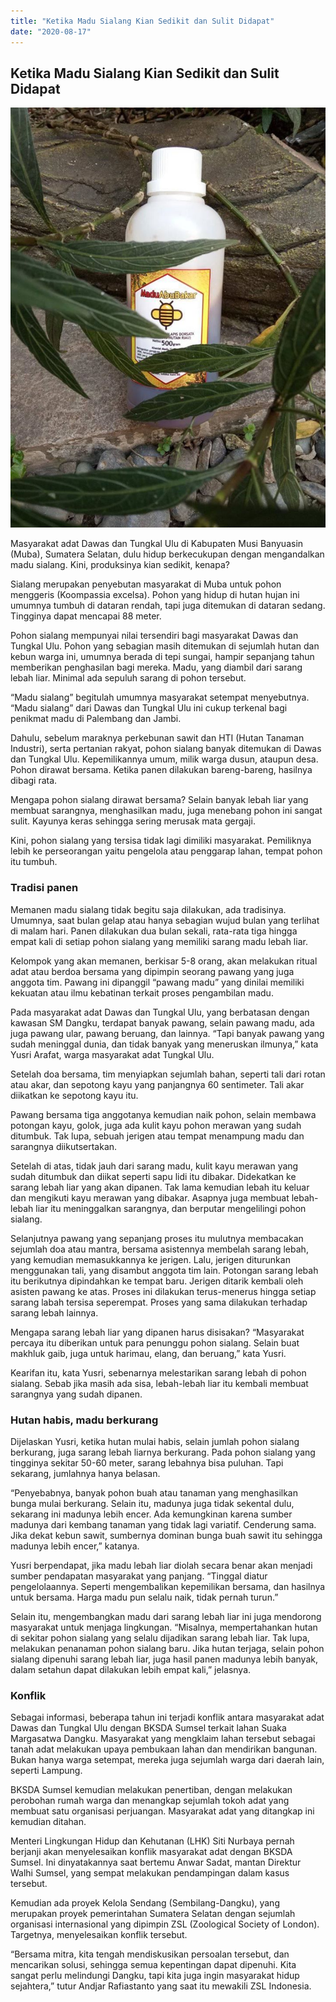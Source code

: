 ```yaml
---
title: "Ketika Madu Sialang Kian Sedikit dan Sulit Didapat"
date: "2020-08-17"
---
```


## Ketika Madu Sialang Kian Sedikit dan Sulit Didapat ##

![Madu Sialang Abu Bakar](images/madu-abubakar1.jpg)

Masyarakat adat Dawas dan Tungkal Ulu di Kabupaten Musi Banyuasin (Muba), Sumatera Selatan, dulu hidup berkecukupan dengan mengandalkan madu sialang. Kini, produksinya kian sedikit, kenapa?

Sialang merupakan penyebutan masyarakat di Muba untuk pohon menggeris (Koompassia excelsa). Pohon yang hidup di hutan hujan ini umumnya tumbuh di dataran rendah, tapi juga ditemukan di dataran sedang. Tingginya dapat mencapai 88 meter.

Pohon sialang mempunyai nilai tersendiri bagi masyarakat Dawas dan Tungkal Ulu. Pohon yang sebagian masih ditemukan di sejumlah hutan dan kebun warga ini, umumnya berada di tepi sungai, hampir sepanjang tahun memberikan penghasilan bagi mereka. Madu, yang diambil dari sarang lebah liar. Minimal ada sepuluh sarang di pohon tersebut.

“Madu sialang” begitulah umumnya masyarakat setempat menyebutnya. “Madu sialang” dari Dawas dan Tungkal Ulu ini cukup terkenal bagi penikmat madu di Palembang dan Jambi.

Dahulu, sebelum maraknya perkebunan sawit dan HTI (Hutan Tanaman Industri), serta pertanian rakyat, pohon sialang banyak ditemukan di Dawas dan Tungkal Ulu. Kepemilikannya umum, milik warga dusun, ataupun desa. Pohon dirawat bersama. Ketika panen dilakukan bareng-bareng, hasilnya dibagi rata.

Mengapa pohon sialang dirawat bersama? Selain banyak lebah liar yang membuat sarangnya, menghasilkan madu, juga menebang pohon ini sangat sulit. Kayunya keras sehingga sering merusak mata gergaji.

Kini, pohon sialang yang tersisa tidak lagi dimiliki masyarakat. Pemiliknya lebih ke perseorangan yaitu pengelola atau penggarap lahan, tempat pohon itu tumbuh.

### Tradisi panen ###
Memanen madu sialang tidak begitu saja dilakukan, ada tradisinya. Umumnya, saat bulan gelap atau hanya sebagian wujud bulan yang terlihat di malam hari. Panen dilakukan dua bulan sekali, rata-rata tiga hingga empat kali di setiap pohon sialang yang memiliki sarang madu lebah liar.

Kelompok yang akan memanen, berkisar 5-8 orang, akan melakukan ritual adat atau berdoa bersama yang dipimpin seorang pawang yang juga anggota tim. Pawang ini dipanggil “pawang madu” yang dinilai memiliki kekuatan atau ilmu kebatinan terkait proses pengambilan madu.

Pada masyarakat adat Dawas dan Tungkal Ulu, yang berbatasan dengan kawasan SM Dangku, terdapat banyak pawang, selain pawang madu, ada juga pawang ular, pawang beruang, dan lainnya. “Tapi banyak pawang yang sudah meninggal dunia, dan tidak banyak yang meneruskan ilmunya,” kata Yusri Arafat, warga masyarakat adat Tungkal Ulu.

Setelah doa bersama, tim menyiapkan sejumlah bahan, seperti tali dari rotan atau akar, dan sepotong kayu yang panjangnya 60 sentimeter. Tali akar diikatkan ke sepotong kayu itu.

Pawang bersama tiga anggotanya kemudian naik pohon, selain membawa potongan kayu, golok, juga ada kulit kayu pohon merawan yang sudah ditumbuk. Tak lupa, sebuah jerigen atau tempat menampung madu dan sarangnya diikutsertakan.

Setelah di atas, tidak jauh dari sarang madu, kulit kayu merawan yang sudah ditumbuk dan diikat seperti sapu lidi itu dibakar. Didekatkan ke sarang lebah liar yang akan dipanen. Tak lama kemudian lebah itu keluar dan mengikuti kayu merawan yang dibakar. Asapnya juga membuat lebah-lebah liar itu meninggalkan sarangnya, dan berputar mengelilingi pohon sialang.

Selanjutnya pawang yang sepanjang proses itu mulutnya membacakan sejumlah doa atau mantra, bersama asistennya membelah sarang lebah, yang kemudian memasukkannya ke jerigen. Lalu, jerigen diturunkan menggunakan tali, yang disambut anggota tim lain. Potongan sarang lebah itu berikutnya dipindahkan ke tempat baru. Jerigen ditarik kembali oleh asisten pawang ke atas. Proses ini dilakukan terus-menerus hingga setiap sarang labah tersisa seperempat. Proses yang sama dilakukan terhadap sarang lebah lainnya.

Mengapa sarang lebah liar yang dipanen harus disisakan? “Masyarakat percaya itu diberikan untuk para penunggu pohon sialang. Selain buat makhluk gaib, juga untuk harimau, elang, dan beruang,” kata Yusri.

Kearifan itu, kata Yusri, sebenarnya melestarikan sarang lebah di pohon sialang. Sebab jika masih ada sisa, lebah-lebah liar itu kembali membuat sarangnya yang sudah dipanen.

### Hutan habis, madu berkurang ###

Dijelaskan Yusri, ketika hutan mulai habis, selain jumlah pohon sialang berkurang, juga sarang lebah liarnya berkurang. Pada pohon sialang yang tingginya sekitar 50-60 meter, sarang lebahnya bisa puluhan. Tapi sekarang, jumlahnya hanya belasan.

“Penyebabnya, banyak pohon buah atau tanaman yang menghasilkan bunga mulai berkurang. Selain itu, madunya juga tidak sekental dulu, sekarang ini madunya lebih encer. Ada kemungkinan karena sumber madunya dari kembang tanaman yang tidak lagi variatif. Cenderung sama. Jika dekat kebun sawit, sumbernya dominan bunga buah sawit itu sehingga madunya lebih encer,” katanya.

Yusri berpendapat, jika madu lebah liar diolah secara benar akan menjadi sumber pendapatan masyarakat yang panjang. “Tinggal diatur pengelolaannya. Seperti mengembalikan kepemilikan bersama, dan hasilnya untuk bersama. Harga madu pun selalu naik, tidak pernah turun.”

Selain itu, mengembangkan madu dari sarang lebah liar ini juga mendorong masyarakat untuk menjaga lingkungan. “Misalnya, mempertahankan hutan di sekitar pohon sialang yang selalu dijadikan sarang lebah liar. Tak lupa, melakukan penanaman pohon sialang baru. Jika hutan terjaga, selain pohon sialang dipenuhi sarang lebah liar, juga hasil panen madunya lebih banyak, dalam setahun dapat dilakukan lebih empat kali,” jelasnya.

### Konflik ###

Sebagai informasi, beberapa tahun ini terjadi konflik antara masyarakat adat Dawas dan Tungkal Ulu dengan BKSDA Sumsel terkait lahan Suaka Margasatwa Dangku. Masyarakat yang mengklaim lahan tersebut sebagai tanah adat melakukan upaya pembukaan lahan dan mendirikan bangunan. Bukan hanya warga setempat, mereka juga sejumlah warga dari daerah lain, seperti Lampung.

BKSDA Sumsel kemudian melakukan penertiban, dengan melakukan perobohan rumah warga dan menangkap sejumlah tokoh adat yang membuat satu organisasi perjuangan. Masyarakat adat yang ditangkap ini kemudian ditahan.

Menteri Lingkungan Hidup dan Kehutanan (LHK) Siti Nurbaya pernah berjanji akan menyelesaikan konflik masyarakat adat dengan BKSDA Sumsel. Ini dinyatakannya saat bertemu Anwar Sadat, mantan Direktur Walhi Sumsel, yang sempat melakukan pendampingan dalam kasus tersebut.

Kemudian ada proyek Kelola Sendang (Sembilang-Dangku), yang merupakan proyek pemerintahan Sumatera Selatan dengan sejumlah organisasi internasional yang dipimpin ZSL (Zoological Society of London). Targetnya, menyelesaikan konflik tersebut.

“Bersama mitra, kita tengah mendiskusikan persoalan tersebut, dan mencarikan solusi, sehingga semua kepentingan dapat dipenuhi. Kita sangat perlu melindungi Dangku, tapi kita juga ingin masyarakat hidup sejahtera,” tutur Andjar Rafiastanto yang saat itu mewakili ZSL Indonesia.
